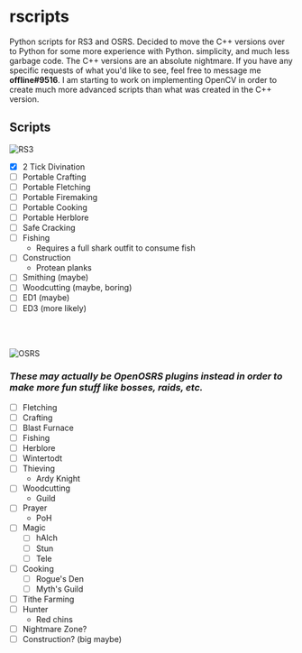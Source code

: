 # rscripts
Python scripts for RS3 and OSRS. Decided to move the C++ versions over to Python for some more experience with Python. simplicity, and much less garbage code. The C++ versions are an absolute nightmare. If you have any specific requests of what you'd like to see, feel free to message me **offline#9516**. I am starting to work on implementing OpenCV in order to create much more advanced scripts than what was created in the C++ version.

## Scripts

![RS3](https://i.imgur.com/C5I8bHw_d.webp?maxwidth=760&fidelity=grand)
- [X] 2 Tick Divination
- [ ] Portable Crafting
- [ ] Portable Fletching
- [ ] Portable Firemaking
- [ ] Portable Cooking
- [ ] Portable Herblore
- [ ] Safe Cracking
- [ ] Fishing
  - Requires a full shark outfit to consume fish
- [ ] Construction
  - Protean planks
- [ ] Smithing (maybe)
- [ ] Woodcutting (maybe, boring)
- [ ] ED1 (maybe)
- [ ] ED3 (more likely)

<br/>
<br/>

![OSRS](https://i.imgur.com/4amk6HP_d.webp?maxwidth=760&fidelity=grand)
### *These may actually be OpenOSRS plugins instead in order to make more fun stuff like bosses, raids, etc.*
- [ ] Fletching
- [ ] Crafting
- [ ] Blast Furnace
- [ ] Fishing
- [ ] Herblore
- [ ] Wintertodt
- [ ] Thieving
  - Ardy Knight
- [ ] Woodcutting
  - Guild
- [ ] Prayer
  - PoH
- [ ] Magic
  - [ ] hAlch
  - [ ] Stun
  - [ ] Tele
- [ ] Cooking
  - [ ] Rogue's Den
  - [ ] Myth's Guild
- [ ] Tithe Farming
- [ ] Hunter
  - Red chins
- [ ] Nightmare Zone?
- [ ] Construction? (big maybe)
